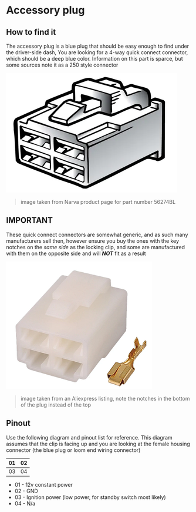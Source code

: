 # Accessory plug

## How to find it
The accessory plug is a blue plug that should be easy enough to find under the driver-side dash, You are looking for a 4-way quick connect connector, which should be a deep blue color. Information on this part is sparce, but some sources note it as a 250 style connector

![Narva plug image (from website)](./AccessoryPlug/narva-plug.png)

> image taken from Narva product page for part number 56274BL

## IMPORTANT
These quick connect connectors are somewhat generic, and as such many manufacturers sell then, however ensure you buy the ones with the key notches on the *same side* as the locking clip, and some are manufactured with them on the opposite side and will ***NOT*** fit as a result

![alt text](./AccessoryPlug/incorrect-plug.png)

> image taken from an Aliexpress listing, note the notches in the bottom of the plug instead of the top

## Pinout
Use the following diagram and pinout list for reference. This diagram assumes that the clip is facing up and you are looking at the female housing connector (the blue plug or loom end wiring connector)

| 01 | 02 |
| --- | --- |
| 03 | 04 |

- 01 - 12v constant power
- 02 - GND
- 03 - Ignition power (low power, for standby switch most likely)
- 04 - N/a